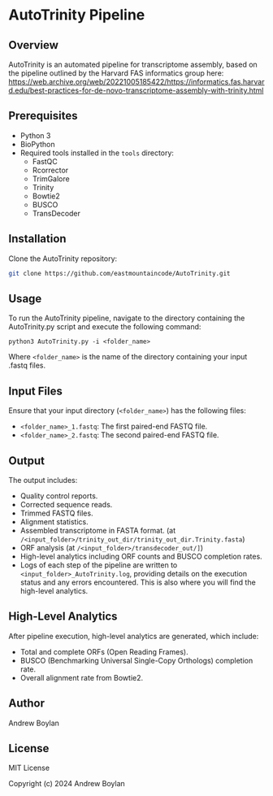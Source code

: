 # AutoTrinity Pipeline

## Overview
AutoTrinity is an automated pipeline for transcriptome assembly, based on the pipeline outlined by the Harvard FAS informatics group here: https://web.archive.org/web/20221005185422/https://informatics.fas.harvard.edu/best-practices-for-de-novo-transcriptome-assembly-with-trinity.html


## Prerequisites
- Python 3
- BioPython
- Required tools installed in the `tools` directory:
  - FastQC
  - Rcorrector
  - TrimGalore
  - Trinity
  - Bowtie2
  - BUSCO
  - TransDecoder

## Installation
Clone the AutoTrinity repository:
```bash
git clone https://github.com/eastmountaincode/AutoTrinity.git
```

## Usage
To run the AutoTrinity pipeline, navigate to the directory containing the AutoTrinity.py script and execute the following command:
```
python3 AutoTrinity.py -i <folder_name>
```
Where `<folder_name>` is the name of the directory containing your input .fastq files.

## Input Files
Ensure that your input directory (`<folder_name>`) has the following files:

- `<folder_name>_1.fastq`: The first paired-end FASTQ file.
- `<folder_name>_2.fastq`: The second paired-end FASTQ file.

## Output
The output includes:

- Quality control reports.
- Corrected sequence reads.
- Trimmed FASTQ files.
- Alignment statistics.
- Assembled transcriptome in FASTA format. (at `/<input_folder>/trinity_out_dir/trinity_out_dir.Trinity.fasta`)
- ORF analysis (at `/<input_folder>/transdecoder_out/]`)
- High-level analytics including ORF counts and BUSCO completion rates.
- Logs of each step of the pipeline are written to `<input_folder>_AutoTrinity.log`, providing details on the execution status and any errors encountered. This is also where you will find the high-level analytics.

## High-Level Analytics
After pipeline execution, high-level analytics are generated, which include:

- Total and complete ORFs (Open Reading Frames).
- BUSCO (Benchmarking Universal Single-Copy Orthologs) completion rate.
- Overall alignment rate from Bowtie2.

## Author
Andrew Boylan

## License
MIT License

Copyright (c) 2024 Andrew Boylan

